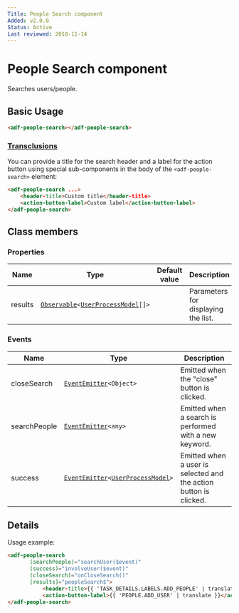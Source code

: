 ```yaml
---
Title: People Search component
Added: v2.0.0
Status: Active
Last reviewed: 2018-11-14
---
```


# People Search component

Searches users/people.

## Basic Usage

```html
<adf-people-search></adf-people-search>
```

### [Transclusions](../user-guide/transclusion.md)

You can provide a title for the search header and a label for the action button using
special sub-components in the body of the `<adf-people-search>` element:

```html
<adf-people-search ...>
    <header-title>Custom title</header-title>
    <action-button-label>Custom label</action-button-label>
</adf-people-search>
```

## Class members

### Properties

| Name | Type | Default value | Description |
| ---- | ---- | ------------- | ----------- |
| results | [`Observable`](http://reactivex.io/documentation/observable.html)`<`[`UserProcessModel`](../core/user-process.model.md)`[]>` |  | Parameters for displaying the list. |

### Events

| Name | Type | Description |
| ---- | ---- | ----------- |
| closeSearch | [`EventEmitter`](https://angular.io/api/core/EventEmitter)`<Object>` | Emitted when the "close" button is clicked. |
| searchPeople | [`EventEmitter`](https://angular.io/api/core/EventEmitter)`<any>` | Emitted when a search is performed with a new keyword. |
| success | [`EventEmitter`](https://angular.io/api/core/EventEmitter)`<`[`UserProcessModel`](../core/user-process.model.md)`>` | Emitted when a user is selected and the action button is clicked. |

## Details

Usage example:

<!-- {% raw %} -->

```html
<adf-people-search
       (searchPeople)="searchUser($event)"
       (success)="involveUser($event)"
       (closeSearch)="onCloseSearch()"
       [results]="peopleSearch$">
           <header-title>{{ 'TASK_DETAILS.LABELS.ADD_PEOPLE' | translate }}</header-title>
           <action-button-label>{{ 'PEOPLE.ADD_USER' | translate }}</action-button-label>
</adf-people-search>
```

<!-- {% endraw %} -->
